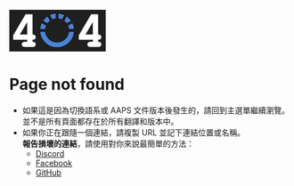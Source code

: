 ![Page not found](./images/404.png)

# Page not found

- 如果這是因為切換語系或 AAPS 文件版本後發生的，請回到主選單繼續瀏覽。 並不是所有頁面都存在於所有翻譯和版本中。
- 如果你正在跟隨一個連結，請複製 URL 並記下連結位置或名稱。  
  **報告損壞的連結**，請使用對你來說最簡單的方法：
  - [Discord](https://discord.com/channels/629952586895851530/817392867995680768)
  - [Facebook](https://www.facebook.com/groups/AndroidAPSUsers)
  - [GitHub](https://github.com/openaps/AndroidAPSdocs/issues)



